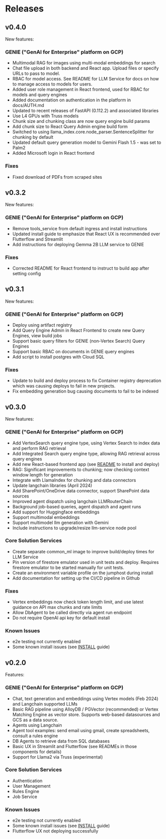 # Releases

## v0.4.0

New features:

### GENIE ("GenAI for Enterprise" platform on GCP)
- Multimodal RAG for images using multi-modal embeddings for search
- Chat file upload in both backend and React app.  Upload files or specify URLs to pass to model.
- RBAC for model access.  See README for LLM Service for docs on how to manage access to models for users.
- Added user role management in React frontend, used for RBAC for models and query engines
- Added documentation on authentication in the platform in docs/AUTH.md
- Updated to recent releases of FastAPI (0.112.2) and associated libraries
- Use L4 GPUs with Truss models
- Chunk size and chunking class are now query engine build params
- Add chunk size to React Query Admin engine build form
- Switched to using llama_index.core.node_parser.SentenceSplitter for chunking by default
- Updated default query generation model to Gemini Flash 1.5 - was set to Palm2
- Added Microsoft login in React frontend

### Fixes
- Fixed download of PDFs from scraped sites


## v0.3.2

New features:

### GENIE ("GenAI for Enterprise" platform on GCP)
- Remove tools_service from default ingress and install instructions
- Updated install guide to emphasize that React UX is recommended over Flutterflow and Streamlit
- Add instructions for deploying Gemma 2B LLM service to GENIE

### Fixes
- Corrected README for React frontend to instruct to build app after setting config


## v0.3.1

New features:

### GENIE ("GenAI for Enterprise" platform on GCP)
- Deploy using artifact registry
- Add Query Engine Admin in React Frontend to create new Query Engines, view build jobs
- Support basic query filters for GENIE (non-Vertex Search) Query Engines
- Support basic RBAC on documents in GENIE query engines
- Add script to install postgres with Cloud SQL

### Fixes
- Update to build and deploy process to fix Container registry deprecation which was causing deploys to fail in new projects.
- Fix embedding generation bug causing documents to fail to be indexed

## v0.3.0

New features:

### GENIE ("GenAI for Enterprise" platform on GCP)

- Add VertexSearch query engine type, using Vertex Search to index data and perform RAG retrieval
- Add Integrated Search query engine type, allowing RAG retrieval across query engines
- Add new React-based frontend app (see [README](./components/frontend_react/README.md) to install and deploy)
- RAG: Significant improvements to chunking; now checking context window length for generation
- Integrate with LlamaIndex for chunking and data connectors
- Update langchain libraries (April 2024)
- Add SharePoint/OneDrive data connector, support SharePoint data sources
- Improved agent dispatch using langchain LLMRouterChain
- Background job-based queries, agent dispatch and agent runs
- Add support for Huggingface embeddings
- Support multimodal embeddings
- Support multimodel llm generation with Gemini
- Include instructions to upgrade/resize llm-service node pool

### Core Solution Services
- Create separate common_ml image to improve build/deploy times for LLM Service
- Pin version of firestore emulator used in unit tests and deploy. Requires firestore emulator to be started manually for unit tests.
- Create an environment variable profile on the jumphost during install
- Add documentation for setting up the CI/CD pipeline in Github

### Fixes
- Vertex embeddings now check token length limit, and use latest guidance on API max chunks and rate limits
- Allow DbAgent to be called directly via agent run endpoint
- Do not require OpenAI api key for default install

### Known Issues
- e2e testing not currently enabled
- Some known install issues (see [INSTALL](./INSTALL.md) guide)

## v0.2.0

Features:

### GENIE ("GenAI for Enterprise" platform on GCP)

- Chat, text generation and embeddings using Vertex models (Feb 2024) and Langchain supported LLMs
- Basic RAG pipeline using AlloyDB / PGVector (recommended) or Vertex Matching Engine as vector store. Supports web-based datasources and GCS as a data source.
- Agents using Langchain
- Agent tool examples: send email using gmail, create spreadsheets, consult a rules engine
- DB Agents to retrieve data from SQL databases
- Basic UX in Streamlit and Flutterflow (see READMEs in those components for details)
- Support for Llama2 via Truss (experimental)

### Core Solution Services
- Authentication
- User Management
- Rules Engine
- Job Service

### Known Issues
- e2e testing not currently enabled
- Some known install issues (see [INSTALL](./INSTALL.md) guide)
- Flutterflow UX not deploying successfully
